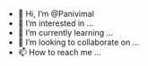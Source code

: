 - 👋 Hi, I’m @Panivimal
- 👀 I’m interested in ...
- 🌱 I’m currently learning ...
- 💞️ I’m looking to collaborate on ...
- 📫 How to reach me ...

<!---
Panivimal/Panivimal is a ✨ special ✨ repository because its `README.md` (this file) appears on your GitHub profile.
You can click the Preview link to take a look at your changes.
--->
